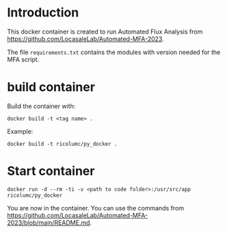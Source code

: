# Introduction

This docker container is created to run Automated Flux Analysis from https://github.com/LocasaleLab/Automated-MFA-2023.

The file `requirements.txt` contains the modules with version needed for the MFA script.

# build container

Build the container with:

`docker build -t <tag name> .`

Example:

`docker build -t ricolumc/py_docker .`

# Start container

`docker run -d --rm -ti -v <path to code folder>:/usr/src/app ricolumc/py_docker`

You are now in the container. You can use the commands from https://github.com/LocasaleLab/Automated-MFA-2023/blob/main/README.md.
